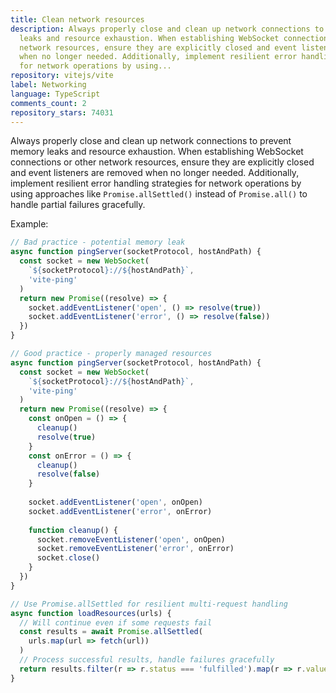 ```yaml
---
title: Clean network resources
description: Always properly close and clean up network connections to prevent memory
  leaks and resource exhaustion. When establishing WebSocket connections or other
  network resources, ensure they are explicitly closed and event listeners are removed
  when no longer needed. Additionally, implement resilient error handling strategies
  for network operations by using...
repository: vitejs/vite
label: Networking
language: TypeScript
comments_count: 2
repository_stars: 74031
---
```


Always properly close and clean up network connections to prevent memory leaks and resource exhaustion. When establishing WebSocket connections or other network resources, ensure they are explicitly closed and event listeners are removed when no longer needed. Additionally, implement resilient error handling strategies for network operations by using approaches like `Promise.allSettled()` instead of `Promise.all()` to handle partial failures gracefully.

Example:
```javascript
// Bad practice - potential memory leak
async function pingServer(socketProtocol, hostAndPath) {
  const socket = new WebSocket(
    `${socketProtocol}://${hostAndPath}`,
    'vite-ping'
  )
  return new Promise((resolve) => {
    socket.addEventListener('open', () => resolve(true))
    socket.addEventListener('error', () => resolve(false))
  })
}

// Good practice - properly managed resources
async function pingServer(socketProtocol, hostAndPath) {
  const socket = new WebSocket(
    `${socketProtocol}://${hostAndPath}`,
    'vite-ping'
  )
  return new Promise((resolve) => {
    const onOpen = () => {
      cleanup()
      resolve(true)
    }
    const onError = () => {
      cleanup()
      resolve(false)
    }
    
    socket.addEventListener('open', onOpen)
    socket.addEventListener('error', onError)
    
    function cleanup() {
      socket.removeEventListener('open', onOpen)
      socket.removeEventListener('error', onError)
      socket.close()
    }
  })
}

// Use Promise.allSettled for resilient multi-request handling
async function loadResources(urls) {
  // Will continue even if some requests fail
  const results = await Promise.allSettled(
    urls.map(url => fetch(url))
  )
  // Process successful results, handle failures gracefully
  return results.filter(r => r.status === 'fulfilled').map(r => r.value)
}
```